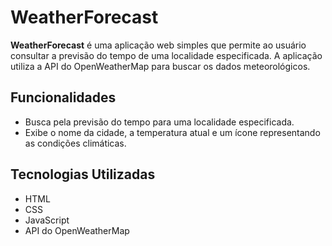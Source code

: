 # WeatherForecast

**WeatherForecast** é uma aplicação web simples que permite ao usuário consultar a previsão do tempo de uma localidade especificada. A aplicação utiliza a API do OpenWeatherMap para buscar os dados meteorológicos.

## Funcionalidades
- Busca pela previsão do tempo para uma localidade especificada.
- Exibe o nome da cidade, a temperatura atual e um ícone representando as condições climáticas.

## Tecnologias Utilizadas
- HTML
- CSS
- JavaScript
- API do OpenWeatherMap
